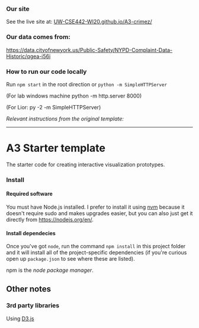 ### Our site
See the live site at: [UW-CSE442-WI20.github.io/A3-crimez/](https://uw-cse442-wi20.github.io/A3-crimez/)

### Our data comes from: 
https://data.cityofnewyork.us/Public-Safety/NYPD-Complaint-Data-Historic/qgea-i56i
 
### How to run our code locally

Run `npm start` in the root direction or `python -m SimpleHTTPServer`

(For lab windows machine python -m http.server 8000)

(For Lior: py -2 -m SimpleHTTPServer)



_Relevant instructions from the original template:_

-------------------------------------------------------------------
# A3 Starter template

The starter code for creating interactive visualization prototypes.

### Install

#### Required software

You must have Node.js installed. I prefer to install it using [nvm](https://github.com/nvm-sh/nvm)
because it doesn't require sudo and makes upgrades easier, but you can also just get it directly from
https://nodejs.org/en/.

#### Install dependecies

Once you've got `node`, run the command `npm install` in this project folder
and it will install all of the project-specific dependencies (if you're curious open up `package.json` to see where these are listed).

npm is the _node package manager_.

## Other notes

### 3rd party libraries

Using [D3.js](https://d3js.org/)
